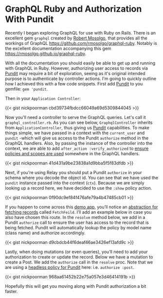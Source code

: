 # GraphQL Ruby and Authorization With Pundit


Recently I began exploring GraphQL for use with Ruby on Rails. There is an
excellent gem `graphql` created by [Robert
Mosolgo](https://github.com/rmosolgo), that provides all the workings of
GraphQL https://github.com/rmosolgo/graphql-ruby. Notably is the excellent
documentation accompanying this gem https://rmosolgo.github.io/graphql-ruby.

With all the documentation you should easily be able to get up and running with
GraphQL in Ruby. However, authorizing user access to records via
[Pundit](https://github.com/varvet/pundit) may require a bit of exploration,
seeing as it's original intended purpose is to authenticate by controller
actions. I'm going to quickly outline how I achieved this with a few code
snippets. First add [Pundit](https://github.com/varvet/pundit) to you gemfile:
`gem 'pundit`.

Then in your `Application Controller`:

{{< gist nickpoorman cbd39734fbdcc66049a69d5309844045 >}}

Now you'll need a controller to serve the GraphQL queries. Let's call it
`graphql_controller.rb`. As you can see below, `GraphqlController` inherits from
`ApplicationController`, thus giving us
[Pundit](https://github.com/varvet/pundit) capabilities. To make things simple,
we have passed in a context with the `current_user` and `pundit` -which will
give us access to the Pundit `authorize` method in the GraphQL handlers. Also,
by passing the instance of the controller into the context, we are able to add
`after_action :verify_authorized` to [ensure policies and scopes are
used](https://github.com/varvet/pundit#ensuring-policies-and-scopes-are-used)
somewhere in the GraphQL handlers.

{{< gist nickpoorman 41d431a9be23838a1d9bba5f5f83dfdb >}}

Next, if you're using Relay you should put a Pundit `authorize` in your schema
where you decode the object id. You can see that we have used the `pundit`
instance passed into the context (`ctx`). Because we are simply looking up a
record here, we have decided to use the `:show` policy action.

{{< gist nickpoorman 0f90dc9ef84f476afe79a4b47485cb01 >}}

If you happen to come across this [demo
app](https://github.com/rmosolgo/graphql-ruby-demo), you’ll notice an
[abstraction for fetching
records](https://github.com/rmosolgo/graphql-ruby-demo/blob/master/app/graph/fields/fetch_field.rb)
called `FetchFeild`. I’ll add an example below in case you also have chosen this
route. In the `resolve` method below, we add in a Pundit `authorize` call to
ensure the user has access to the record that is being fetched. Pundit will
automatically lookup the policy by model name (class name) and authorize
accordingly.

{{< gist nickpoorman d9cbdcb44f6deaf46ae3426ef13afd9c >}}

Lastly, when doing mutations (or even queries), you’ll need to add your
authorization to create or update the record. Below we have a mutation to create
a Post. We add the `authorize` call in the `resolve` proc. Note that we are
using a [headless policy for
Pundit](https://github.com/varvet/pundit#headless-policies) here: i.e.
`authorize :post`.

{{< gist nickpoorman 968aa61452b22e75a057e3d46414191b >}}

Hopefully this will get you moving along with Pundit authorization a bit faster.

